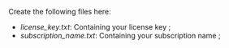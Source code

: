 Create the following files here:

- *license_key.txt*: Containing your license key ;
- *subscription_name.txt*: Containing your subscription name ; 
